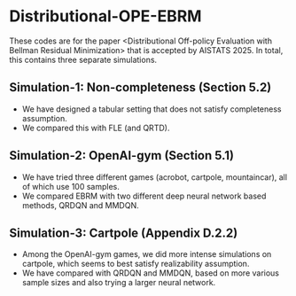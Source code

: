 # Distributional-OPE-EBRM
These codes are for the paper &lt;Distributional Off-policy Evaluation with Bellman Residual Minimization> that is accepted by AISTATS 2025.
In total, this contains three separate simulations.

## Simulation-1: Non-completeness (Section 5.2)
- We have designed a tabular setting that does not satisfy completeness assumption.
- We compared this with FLE (and QRTD).

## Simulation-2: OpenAI-gym (Section 5.1)
- We have tried three different games (acrobot, cartpole, mountaincar), all of which use 100 samples.
- We compared EBRM with two different deep neural network based methods, QRDQN and MMDQN.

## Simulation-3: Cartpole (Appendix D.2.2)
- Among the OpenAI-gym games, we did more intense simulations on cartpole, which seems to best satisfy realizability assumption.
- We have compared with QRDQN and MMDQN, based on more various sample sizes and also trying a larger neural network.


